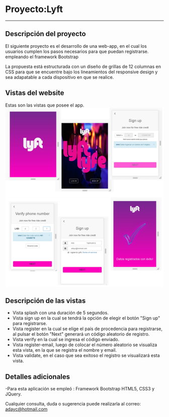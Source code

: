 # Proyecto:Lyft
_____________

## Descripción del proyecto
El siguiente proyecto es el desarrollo de una web-app, en el cual los usuarios cumplen los pasos necesarios para que  puedan registrarse. empleando el framework Bootstrap

La propuesta está estructurada con un diseño de grillas de 12 columnas en CSS para que se encuentre bajo los lineamientos del responsive design y sea adapatable a cada dispositivo en que se realice.
## Vistas del website
Estas son las vistas que posee el app.
![Imagenes](assets/images/d1.JPG)
![Imagenes](assets/images/d2.JPG)


## Descripción de las vistas
* Vista splash con una duración de 5 segundos.
* Vista sign up en la cual se tendrá la opción de elegir el botón "Sign up" para registrarse.
* Vista register en la cual se elige el país de procedencia para registrarse, al pulsar el botón "Next" generará un código aleatorio de registro.
* Vista verify en la cual se ingresa el código enviado.
* Vista register-email, luego de colocar el número aleatorio se visualiza esta vista, en la que se registra el nombre y email.
* Vista validate, en el caso que sea exitoso el registro se visualizará esta vista.







## Detalles adicionales
-Para esta aplicación se empleó : Framework Bootstrap HTML5, CSS3 y JQuery.

  
  Cualquier consulta, duda o sugerencia puede realizarla al correo: adayc@hotmail.com
